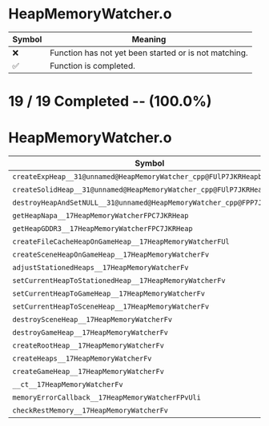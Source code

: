 # HeapMemoryWatcher.o
| Symbol | Meaning 
| ------------- | ------------- 
| :x: | Function has not yet been started or is not matching. 
| :white_check_mark: | Function is completed. 


# 19 / 19 Completed -- (100.0%)
# HeapMemoryWatcher.o
| Symbol | Decompiled? |
| ------------- | ------------- |
| `createExpHeap__31@unnamed@HeapMemoryWatcher_cpp@FUlP7JKRHeapb` | :white_check_mark: |
| `createSolidHeap__31@unnamed@HeapMemoryWatcher_cpp@FUlP7JKRHeap` | :white_check_mark: |
| `destroyHeapAndSetNULL__31@unnamed@HeapMemoryWatcher_cpp@FPP7JKRHeap` | :white_check_mark: |
| `getHeapNapa__17HeapMemoryWatcherFPC7JKRHeap` | :white_check_mark: |
| `getHeapGDDR3__17HeapMemoryWatcherFPC7JKRHeap` | :white_check_mark: |
| `createFileCacheHeapOnGameHeap__17HeapMemoryWatcherFUl` | :white_check_mark: |
| `createSceneHeapOnGameHeap__17HeapMemoryWatcherFv` | :white_check_mark: |
| `adjustStationedHeaps__17HeapMemoryWatcherFv` | :white_check_mark: |
| `setCurrentHeapToStationedHeap__17HeapMemoryWatcherFv` | :white_check_mark: |
| `setCurrentHeapToGameHeap__17HeapMemoryWatcherFv` | :white_check_mark: |
| `setCurrentHeapToSceneHeap__17HeapMemoryWatcherFv` | :white_check_mark: |
| `destroySceneHeap__17HeapMemoryWatcherFv` | :white_check_mark: |
| `destroyGameHeap__17HeapMemoryWatcherFv` | :white_check_mark: |
| `createRootHeap__17HeapMemoryWatcherFv` | :white_check_mark: |
| `createHeaps__17HeapMemoryWatcherFv` | :white_check_mark: |
| `createGameHeap__17HeapMemoryWatcherFv` | :white_check_mark: |
| `__ct__17HeapMemoryWatcherFv` | :white_check_mark: |
| `memoryErrorCallback__17HeapMemoryWatcherFPvUli` | :white_check_mark: |
| `checkRestMemory__17HeapMemoryWatcherFv` | :white_check_mark: |
